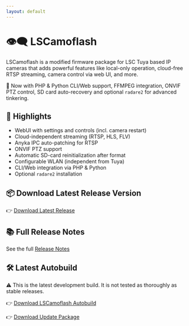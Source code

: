 ```yaml
---
layout: default
---
```


# 👁️‍🗨️ LSCamoflash

LSCamoflash is a modified firmware package for LSC Tuya based IP cameras that adds powerful features like local-only operation, cloud-free RTSP streaming, camera control via web UI, and more.

🚀 Now with PHP & Python CLI/Web support, FFMPEG integration, ONVIF PTZ control, SD card auto-recovery and optional `radare2` for advanced tinkering.

## 🔧 Highlights

- WebUI with settings and controls (incl. camera restart)
- Cloud-independent streaming (RTSP, HLS, FLV)
- Anyka IPC auto-patching for RTSP
- ONVIF PTZ support
- Automatic SD-card reinitialization after format
- Configurable WLAN (independent from Tuya)
- CLI/Web integration via PHP & Python
- Optional `radare2` installation

## 📦 Download Latest Release Version

👉 [Download Latest Release](https://github.com/Bunkerschild/LSCamoflash/releases/latest)

## 📚 Full Release Notes

See the full [Release Notes](./release.md)

## 🛠 Latest Autobuild

⚠️ This is the latest development build. It is not tested as thoroughly as stable releases.

👉 [Download LSCamoflash Autobuild](./autobuild/LSCamoflash-Autobuild.tar.gz)

👉 [Download Update Package](./autobuild/update-autobuild.tgz)

